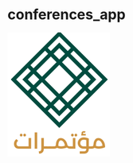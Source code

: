 # conferences_app
![appicone](https://github.com/ENG-ShahadAL-MUTABEQ/conferences-flutter-app-ui/blob/master/2%D9%85%D8%A4%D8%AA%D9%85%D9%80%D9%80%D8%B1%D8%A7%D8%AA.png)
